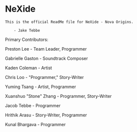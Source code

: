 # NeXide

    This is the official ReadMe file for NeXide - Nova Origins.

        - Jake Tebbe
                                                          
Primary Contributors:

Preston Lee - Team Leader, Programmer

Gabrielle Gaston - Soundtrack Composer

Kaden Coleman - Artist

Chris Loo - "Programmer," Story-Writer

Yuming Tsang - Artist, Programmer

Xuanshuo "Stone" Zhang - Programmer, Story-Writer

Jacob Tebbe - Programmer

Hrithik Arasu - Story-Writer, Programmer

Kunal Bhargava - Programmer 
